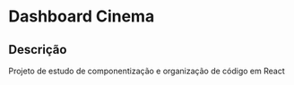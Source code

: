 # Dashboard Cinema

## Descrição 

Projeto de estudo de componentização e organização de código em React